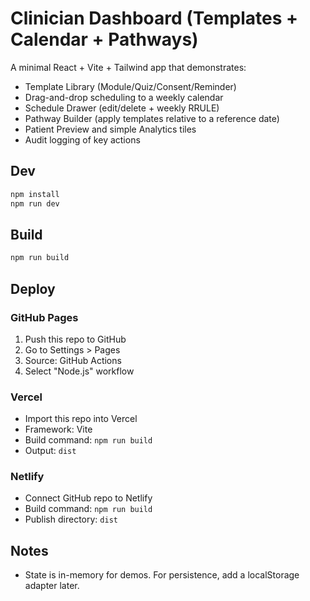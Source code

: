 # Clinician Dashboard (Templates + Calendar + Pathways)

A minimal React + Vite + Tailwind app that demonstrates:
- Template Library (Module/Quiz/Consent/Reminder)
- Drag-and-drop scheduling to a weekly calendar
- Schedule Drawer (edit/delete + weekly RRULE)
- Pathway Builder (apply templates relative to a reference date)
- Patient Preview and simple Analytics tiles
- Audit logging of key actions

## Dev
```bash
npm install
npm run dev
```

## Build
```bash
npm run build
```

## Deploy

### GitHub Pages
1. Push this repo to GitHub
2. Go to Settings > Pages
3. Source: GitHub Actions
4. Select "Node.js" workflow

### Vercel
- Import this repo into Vercel
- Framework: Vite
- Build command: `npm run build`
- Output: `dist`

### Netlify
- Connect GitHub repo to Netlify
- Build command: `npm run build`
- Publish directory: `dist`

## Notes
- State is in-memory for demos. For persistence, add a localStorage adapter later.
